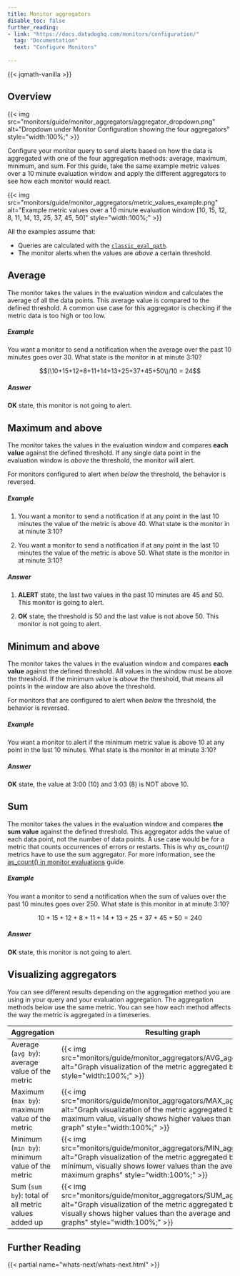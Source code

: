 ```yaml
---
title: Monitor aggregators
disable_toc: false
further_reading:
- link: "https://docs.datadoghq.com/monitors/configuration/"
  tag: "Documentation"
  text: "Configure Monitors"
  
---
```

{{< jqmath-vanilla >}}

## Overview

{{< img src="monitors/guide/monitor_aggregators/aggregator_dropdown.png" alt="Dropdown under Monitor Configuration showing the four aggregators" style="width:100%;" >}}

Configure your monitor query to send alerts based on how the data is aggregated with one of the four aggregation methods: average, maximum, minimum, and sum. For this guide, take the same example metric values over a 10 minute evaluation window and apply the different aggregators to see how each monitor would react. 

{{< img src="monitors/guide/monitor_aggregators/metric_values_example.png" alt="Example metric values over a 10 minute evaluation window [10, 15, 12, 8, 11, 14, 13, 25, 37, 45, 50]" style="width:100%;" >}}

All the examples assume that:
- Queries are calculated with the [`classic_eval_path`][1].
- The monitor alerts when the values are *above* a certain threshold. 

## Average

The monitor takes the values in the evaluation window and calculates the average of all the data points. This average value is compared to the defined threshold. A common use case for this aggregator is checking if the metric data is too high or too low.

##### Example

You want a monitor to send a notification when the average over the past 10 minutes goes over 30. What state is the monitor in at minute 3:10?

$$(\10+15+12+8+11+14+13+25+37+45+50\)/10 = 24$$

##### Answer

**OK** state, this monitor is not going to alert.

## Maximum and above

The monitor takes the values in the evaluation window and compares **each value** against the defined threshold. If any single data point in the evaluation window is *above* the threshold, the monitor will alert. 

For monitors configured to alert when *below* the threshold, the behavior is reversed.

##### Example

1. You want a monitor to send a notification if at any point in the last 10 minutes the value of the metric is above 40. What state is the monitor in at minute 3:10?

2. You want a monitor to send a notification if at any point in the last 10 minutes the value of the metric is above 50. What state is the monitor in at minute 3:10?
 
##### Answer

1. **ALERT** state, the last two values in the past 10 minutes are 45 and 50. This monitor is going to alert.

2. **OK** state, the threshold is 50 and the last value is not above 50. This monitor is not going to alert.

## Minimum and above

The monitor takes the values in the evaluation window and compares **each value** against the defined threshold. All values in the window must be above the threshold. If the minimum value is *above* the threshold, that means all points in the window are also above the threshold. 

For monitors that are configured to alert when *below* the threshold, the behavior is reversed.

##### Example

You want a monitor to alert if the minimum metric value is above 10 at any point in the last 10 minutes. What state is the monitor in at minute 3:10?

##### Answer

**OK** state, the value at 3:00 (10) and 3:03 (8) is NOT above 10.

## Sum

The monitor takes the values in the evaluation window and compares **the sum value** against the defined threshold. This aggregator adds the value of each data point, not the number of data points. A use case would be for a metric that counts occurrences of errors or restarts. This is why *as_count()* metrics have to use the sum aggregator. For more information, see the [as_count() in monitor evaluations][2] guide.

##### Example

You want a monitor to send a notification when the sum of values over the past 10 minutes goes over 250. What state is this monitor in at minute 3:10?

$$10+15+12+8+11+14+13+25+37+45+50 = 240$$

##### Answer

**OK** state, this monitor is not going to alert.

## Visualizing aggregators

You can see different results depending on the aggregation method you are using in your query and your evaluation aggregation. The aggregation methods below use the same metric. You can see how each method affects the way the metric is aggregated in a timeseries.

| Aggregation | Resulting graph | 
| ---  | ----------- | 
| Average (`avg by`): average value of the metric | {{< img src="monitors/guide/monitor_aggregators/AVG_aggregation.png" alt="Graph visualization of the metric aggregated by the average" style="width:100%;" >}} |
| Maximum (`max by`): maximum value of the metric | {{< img src="monitors/guide/monitor_aggregators/MAX_aggregation.png" alt="Graph visualization of the metric aggregated by the maximum value, visually shows higher values than the average graph" style="width:100%;" >}} |
| Minimum (`min by`): minimum value of the metric | {{< img src="monitors/guide/monitor_aggregators/MIN_aggregation.png" alt="Graph visualization of the metric aggregated by the minimum, visually shows lower values than the average and maximum graphs" style="width:100%;" >}} |
| Sum (`sum by`): total of all metric values added up | {{< img src="monitors/guide/monitor_aggregators/SUM_aggregation.png" alt="Graph visualization of the metric aggregated by the sum, visually shows higher values than the average and maximum graphs" style="width:100%;" >}} | 

## Further Reading

{{< partial name="whats-next/whats-next.html" >}}

[1]: /monitors/guide/as-count-in-monitor-evaluations/#2-ways-to-calculate
[2]: /monitors/guide/as-count-in-monitor-evaluations
